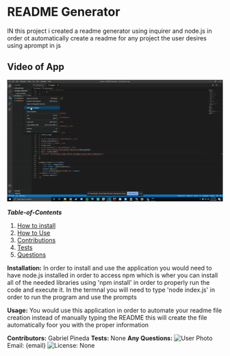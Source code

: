 # README Generator
  IN this project i created a readme generator using inquirer and node.js in order ot automatically create a readme for any project the user desires using aprompt in js
## Video of App

![Video](gifapp.gif)

  ___Table-of-Contents___
  1. [How to install](#install)
  2. [How to Use](#usage)
  3. [Contributions](#contributors)
  4. [Tests](#tests)
  5. [Questions](#questions)
  
  <a id="install">__Installation:__</a>
  In order to install and use the application you would need to have node.js installed in order to access npm which is wher you can install all of the needed libraries using 'npm install' in order to properly run the code and execute it. In the termnal you will need to type 'node index.js' in order to run the program and use the prompts
  
  <a id="usage">__Usage:__</a>
  You would use this application in order to automate your readme file creation instead of manually typing the README this will create the file automatically foor you with the proper information
  
  <a id="contributors">__Contributors:__</a>
  Gabriel Pineda
  <a id="tests">__Tests:__</a>
  None
  <a id="questions">__Any Questions:__</a>
  ![User Photo](https://api.github.com/users/GabrielPineda808)
  Email: {email}
  ![License: None](https://img.shields.io/badge/License-None-brightgreen)